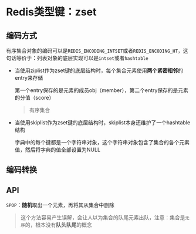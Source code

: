 # Redis类型键：zset

## **编码方式**

有序集合对象的编码可以是`REDIS_ENCODING_INTSET`或者`REDIS_ENCODING_HT`，这句话等价于：列表对象的底层实现可以是`intset`或者`hashtable`

- 当使用ziplist作为zset键的底层结构时，每个集合元素使用**两个紧密相邻**的entry来存储

    第一个entry保存的是元素的成员obj（member），第二个entry保存的是元素的分值（score）

    > 有序集合

- 当使用skiplist作为zset键的底层结构时，skiplist本身还维护了一个hashtable结构

    字典中的每个键都是一个字符串对象，这个字符串对象包含了集合的各个元素值，然后将字典的值全部设置为NULL

## **编码转换**

## **API**

`SPOP`：**随机**取出一个元素，再将其从集合中删除

> 这个方法容易产生误解，会让人以为集合的队尾元素出队，注意：集合是`无序`的，根本没有**队头队尾**的概念

